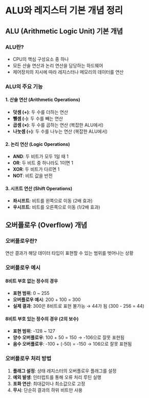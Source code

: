 # ALU와 레지스터 기본 개념 정리

## ALU (Arithmetic Logic Unit) 기본 개념

### ALU란?

- CPU의 핵심 구성요소 중 하나
- 모든 산술 연산과 논리 연산을 담당하는 하드웨어
- 제어장치의 지시에 따라 레지스터나 메모리의 데이터를 연산

### ALU의 주요 기능

#### 1. 산술 연산 (Arithmetic Operations)

- **덧셈 (+)**: 두 수를 더하는 연산
- **뺄셈 (-)**: 두 수를 빼는 연산
- **곱셈 (×)**: 두 수를 곱하는 연산 (복잡한 ALU에서)
- **나눗셈 (÷)**: 두 수를 나누는 연산 (복잡한 ALU에서)

#### 2. 논리 연산 (Logic Operations)

- **AND**: 두 비트가 모두 1일 때 1
- **OR**: 두 비트 중 하나라도 1이면 1
- **XOR**: 두 비트가 다르면 1
- **NOT**: 비트 값을 반전

#### 3. 시프트 연산 (Shift Operations)

- **좌시프트**: 비트를 왼쪽으로 이동 (2배 효과)
- **우시프트**: 비트를 오른쪽으로 이동 (1/2배 효과)

## 오버플로우 (Overflow) 개념

### 오버플로우란?

연산 결과가 해당 데이터 타입이 표현할 수 있는 범위를 벗어나는 상황

### 오버플로우 예시

#### 8비트 부호 없는 정수의 경우

- **표현 범위**: 0 ~ 255
- **오버플로우 예시**: 200 + 100 = 300
- **실제 결과**: 300은 8비트로 표현 불가능 → 44가 됨 (300 - 256 = 44)

#### 8비트 부호 있는 정수의 경우 (2의 보수)

- **표현 범위**: -128 ~ 127
- **양수 오버플로우**: 100 + 50 = 150 → -106으로 잘못 표현됨
- **음수 오버플로우**: -100 + (-50) = -150 → 106으로 잘못 표현됨

### 오버플로우 처리 방법

1. **플래그 설정**: 상태 레지스터의 오버플로우 플래그를 설정
2. **예외 발생**: 인터럽트를 통해 오류 처리 루틴 실행
3. **포화 연산**: 최대값이나 최소값으로 고정
4. **무시**: 단순히 결과의 하위 비트만 사용
